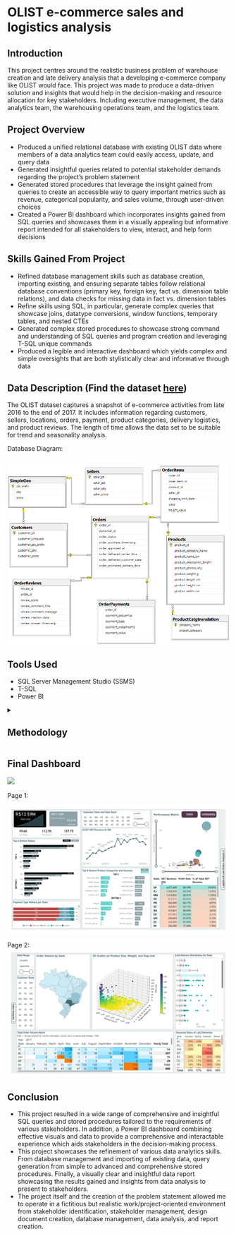# OLIST e-commerce sales and logistics analysis

## Introduction

This project centres around the realistic business problem of warehouse creation and late delivery analysis that a developing e-commerce company like OLIST would face. This project was made to produce a data-driven solution and insights that would help in the decision-making and resource allocation for key stakeholders. Including executive management, the data analytics team, the warehousing operations team, and the logistics team.

## Project Overview

- Produced a unified relational database with existing OLIST data where members of a data analytics team could easily access, update, and query data
- Generated insightful queries related to potential stakeholder demands regarding the project’s problem statement
- Generated stored procedures that leverage the insight gained from queries to create an accessible way to query important metrics such as revenue, categorical popularity, and sales volume, through user-driven choices
- Created a Power BI dashboard which incorporates insights gained from SQL queries and showcases them in a visually appealing but informative report intended for all stakeholders to view, interact, and help form decisions

## Skills Gained From Project

- Refined database management skills such as database creation, importing existing, and ensuring separate tables follow relational database conventions (primary key, foreign key, fact vs. dimension table relations), and data checks for missing data in fact vs. dimension tables
- Refine skills using SQL, in particular, generate complex queries that showcase joins, datatype conversions, window functions, temporary tables, and nested CTEs
- Generated complex stored procedures to showcase strong command and understanding of SQL queries and program creation and leveraging T-SQL unique commands
- Produced a legible and interactive dashboard which yields complex and simple oversights that are both stylistically clear and informative through data

## Data Description (Find the dataset [here](https://www.kaggle.com/datasets/olistbr/brazilian-ecommerce/data))

The OLIST dataset captures a snapshot of e-commerce activities from late 2016 to the end of 2017. It includes information regarding customers, sellers, locations, orders, payment, product categories, delivery logistics, and product reviews. The length of time allows the data set to be suitable for trend and seasonality analysis. 

Database Diagram:

<img src="https://github.com/ShuaneTelford/OLIST-ecommerce-data-analysis/blob/main/Repo%20Images/Database%20Diagram.png" alt="" width="720"/>

## Tools Used
- SQL Server Management Studio (SSMS)
- T-SQL
- Power BI

<details>
  <summary><h2>Methodology</h2></summary>
  
  1. **Data Acquisition and Initial Exploration**
     - Acquire dataset from [Kaggle](https://www.kaggle.com/datasets/olistbr/brazilian-ecommerce/data). The dataset contains various CSV files related to OLIST's e-commerce activities from late 2016 to the end of 2017.
     - Each CSV file was examined to understand its contents and structure.
  
  3. **Database Setup**
     - Data was imported into SSMS.
     - On import, primary keys and appropriate data types were prescribed to the necessary columns for each table to ensure data integrity and later calculations.
     - Foreign keys were assigned to established relationships between tables.
     - Records without the appropriate/missing primary --> foreign relation were removed, accounting for approximately 1.5% of the data
     
  5. **Data Analysis and Query Generation**
     - Order Volume Analysis
       - Analysed order volumes on a daily, weekly, and monthly basis.
       - Breakdown of order volumes by state and city.
     - Customer-Seller Matching Analysis
       - Evaluated customer-seller matches by location, from city to state levels.
       -  Generated summary cards to show the total shares of matches.
     - Revenue Analysis
       - Conducted monthly revenue analysis at both city and state levels.
       - Calculated gross revenue, cost of goods sold (COGS), net value, and monthly revenue share at the city and state levels.
     - Late Delivery Analysis
       - Analysed monthly late delivery distributions at the state level.
       - Produced summary cards highlighting monthly late deliveries.
     - Product Category Analysis
       - Identified monthly the most profitable products by state and city and the most profitable products overall.
       - Created a query which ranked product categories by volume.
     - Payment Type Analysis
       - Investigated the share of different payment types for each state.
  
  7. **Stored Procedure Generation**

| Stored Procedure Name   | User Inputs                                                                                                                                                       | Description                                                                                                                                                                                                         |
|-------------------------|-------------------------------------------------------------------------------------------------------------------------------------------------------------------|---------------------------------------------------------------------------------------------------------------------------------------------------------------------------------------------------------------------|
| GetLateDeliveries       | - startDate<br>- endDate<br>- period ('daily' or 'monthly')<br>- state (optional)<br>- city (optional)<br>- rankStart (optional)<br>- rankEnd (optional)<br>- option (0 or 1, use with rank range)                | Provides the volume of late deliveries based on the user's specified start and end dates, chosen time delimitation, and geographical or rank preferences.                                                         |
| GetOrderVolumes         | - startDate<br>- endDate<br>- period ('daily' or 'monthly')<br>- state (optional)<br>- city (optional)<br>- option_state (0 or 1)                                                                                            | Provides the volume of orders based on the user's specified start and end dates, chosen time delimitation, and geographical preferences.                                                                           |
| GetPopularCategories    | - startDate<br>- endDate<br>- period ('daily' or 'monthly')<br>- state (optional)<br>- city (optional)<br>- rankStart (optional)<br>- rankEnd (optional)                                                                  | Generates the order volume of product categories based on the user's specified start and end dates, chosen time delimitation, and geographical or rank preferences.                                               |
| GetOrderVolumesByRank   | - startDate<br>- endDate<br>- period ('daily' or 'monthly')<br>- state (optional)<br>- city (optional)<br>- rankStart (optional)<br>- rankEnd (optional)<br>- option (0 or 1, use with rank range)                      | Generates a ranked list of cities or states and order volumes based on the user's specified start and end dates, chosen time delimitation, and geographical or rank preferences.                                 |
| GetRevenueByLocation    | - startDate<br>- endDate<br>- period ('daily' or 'monthly')<br>- state (optional)<br>- city (optional)                                                                                                                      | Generates the NET Revenue based on the user's specified start and end dates, chosen time delimitation, and geographical preferences.                                                                             |


  5. **Power BI Dashboard Creation**
     - Import data from raw OLIST CSV files and clean and transform data to appropriate types like done in SSMS

  | Visual                                  | Description                                                                                                                                      |
|-----------------------------------------|--------------------------------------------------------------------------------------------------------------------------------------------------|
| Grand Total Sales and Revenue          | Create card visuals to display the grand total sales, grand total NET revenue, and profit rate.                                                |
| Top 5 and Bottom 5 Performing States   | Use bar charts to visualise the top 5 and bottom 5 performing states based on revenue and order volume.                                         |
| Product Categories                     | Use a scatter plot to show NET revenue and profit rate of different product categories, sized by total order volume. Accompany with a matrix detailing results of order volume, NET revenue, profit rate, and %Share of total net revenue per product category. |
| Payment Type Shares                   | Use a 100% stacked bar chart to display the share of each payment type by state.                                                                |
| Net Revenue Trend Line                | Create a line chart to display the trend of NET revenue over time with data labels.                                                              |
| Revenue and Profit Rate               | Create a matrix to show net revenue value and share, including profit rates for different product categories and states. Include a scatter plot to illustrate this matrix.                       |
| Order Volume Map                      | Use a filled map with a gradient to illustrate order volume concentration.                                                                      |
| 3D Scatter Plot of Product Size, Weight, and Days Late | Create a 3D scatter plot to visualise the relationship between product size, weight, and the number of days late.                                 |
| Monthly Order Volume Matrix           | Use a matrix to display the order volume for each month across the dataset’s date range with accompanying yearly totals and gradients showcasing the yearly share of total order volume.          |
| Seasonal Matrix of Late Order Share   | Create a matrix to show the share of late orders by season for each state with a colour gradient to help visualise the share %.                 |
| Box and Whisker Plot of Days Late by State | Create a box and whisker plot to show the distribution of days late for orders, broken down by state.                                           |

  - **Dashboard Assembly**
    - Arrange the created visuals into a cohesive and interactive dashboard.
    - Ensure visuals are linked appropriately to enable cross-filtering and dynamic interaction.

  - **Interactivity and Usability**
    - Utilise state and date slicers as well as zoom slicers. Link slicers to appropriate visuals to allow users to customise their view of a visual
    - Creation of custom tooltips that, when hovering over NET Revenue or the filled map display the total order volume for the specific date, limitations of product volume and revenue, and city-based order volume

</details>

## Final Dashboard
![](https://github.com/ShuaneTelford/OLIST-ecommerce-data-analysis/blob/main/Repo%20Images/Dashboard.gif)

Page 1:

<img src="https://github.com/ShuaneTelford/OLIST-ecommerce-data-analysis/blob/main/Repo%20Images/Dashboard%20page%201.jpg" />

Page 2:
<img src="https://github.com/ShuaneTelford/OLIST-ecommerce-data-analysis/blob/main/Repo%20Images/Dashboard%20page%202.jpg" />

## Conclusion

- This project resulted in a wide range of comprehensive and insightful SQL queries and stored procedures tailored to the requirements of various stakeholders. In addition, a Power BI dashboard combining effective visuals and data to provide a comprehensive and interactable experience which aids stakeholders in the decision-making process.
- This project showcases the refinement of various data analytics skills. From database management and importing of existing data, query generation from simple to advanced and comprehensive stored procedures. Finally, a visually clear and insightful data report showcasing the results gained and insights from data analysis to present to stakeholders.
- The project itself and the creation of the problem statement allowed me to operate in a fictitious but realistic work/project-oriented environment from stakeholder identification, stakeholder management, design document creation, database management, data analysis, and report creation.
